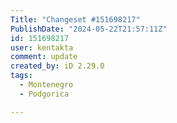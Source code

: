 ```yaml
---
Title: "Changeset #151698217"
PublishDate: "2024-05-22T21:57:11Z"
id: 151698217
user: kentakta
comment: update
created_by: iD 2.29.0
tags:
  - Montenegro
  - Podgorica

---
```

